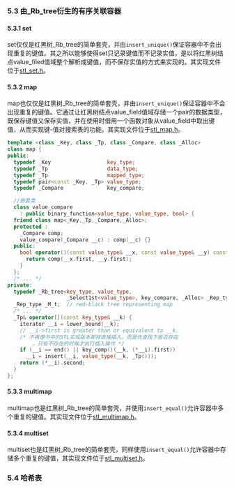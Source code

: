### 5.3 由_Rb_tree衍生的有序关联容器

#### 5.3.1 set

set仅仅是红黑树_Rb_tree的简单套壳，并由`insert_unique()`保证容器中不会出现重复的键值。其之所以能够使得set只记录键值而不记录实值，是以将红黑树结点value_filed值域整个解析成键值，而不保存实值的方式来实现的。其实现文件位于[stl_set.h](stl_set.h)。



#### 5.3.2 map

map也仅仅是红黑树_Rb_tree的简单套壳，并由`insert_unique()`保证容器中不会出现重复的键值。它通过让红黑树结点value_field值域存储一个pair的数据类型，既保存键值又保存实值，并在使用时借用一个函数对象从value_field中取出键值，从而实现键-值对搜索表的功能。其实现文件位于[stl_map.h](stl_map.h)。

```c++
template <class _Key, class _Tp, class _Compare, class _Alloc>
class map {
public:
  typedef _Key                  key_type;
  typedef _Tp                   data_type;
  typedef _Tp                   mapped_type;
  typedef pair<const _Key, _Tp> value_type;
  typedef _Compare              key_compare;

  //嵌套类
  class value_compare
    : public binary_function<value_type, value_type, bool> {
  friend class map<_Key,_Tp,_Compare,_Alloc>;
  protected :
    _Compare comp;
    value_compare(_Compare __c) : comp(__c) {}
  public:
    bool operator()(const value_type& __x, const value_type& __y) const {
      return comp(__x.first, __y.first);
    }
  };
  /* ... */
private:
  typedef _Rb_tree<key_type, value_type, 
                   _Select1st<value_type>, key_compare, _Alloc> _Rep_type;
  _Rep_type _M_t;  // red-black tree representing map
  /* ... */
  _Tp& operator[](const key_type& __k) {
    iterator __i = lower_bound(__k);
    // __i->first is greater than or equivalent to __k.
    /* 不再像书中的STL实现版本那样直接插入，而是先查找下是否存在
    	，只有不存在的时候才执行插入操作 */
    if (__i == end() || key_comp()(__k, (*__i).first))
      __i = insert(__i, value_type(__k, _Tp()));
    return (*__i).second;
  }
};
```



#### 5.3.3 multimap

multimap也是红黑树_Rb_tree的简单套壳，并使用`insert_equal()`允许容器中多个重复的键值。其实现文件位于[stl_multimap.h](stl_multimap.h)。



#### 5.3.4 multiset

multiset也是红黑树_Rb_tree的简单套壳，同样使用`insert_equal()`允许容器中存储多个重复的键值，其实现文件位于[stl_multiset.h](stl_multiset.h)。



### 5.4 哈希表


